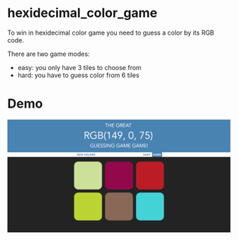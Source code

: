 # hexidecimal_color_game

To win in hexidecimal color game you need to guess a color by its RGB code.

There are two game modes: 
- easy: you only have 3 tiles to choose from
- hard: you have to guess color from 6 tiles

# Demo

![Alt text](/demo/colorgame.png?raw=true "The game itself")
